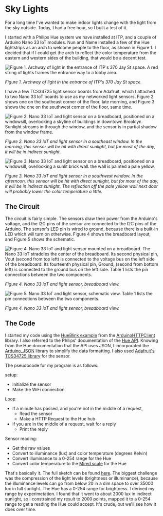 # Sky Lights

For a long time I've wanted to make indoor lights change with the light from the sky outside. Today, I had a free hour, so I built a test of it. 

I started with a Philips Hue system we have installed at ITP, and a couple of Arduino Nano 33 IoT modules. Nun and Name installed a few of the Hue lightstrips as an arch to welcome people to the floor, as shown in Figure 1. I decided that if I could get the arch to reflect the color temperature from the eastern and western sides of the building, that would be a decent test. 

![Figure 1. Archway of light in the entrance of ITP's 370 Jay St space. A red string of lights frames the entrance way to a lobby area.](img/itp-arch-red.jpg)

_Figure 1. Archway of light in the entrance of ITP's 370 Jay St space._ 

I have a few TCS34725 light sensor boards from Adafruit, which I attached to two Nano 33 IoT boards to use as my networked light sensors. Figure 2 shows one on the southeast corner of the floor, late morning, and Figure 3 shows the one on the southwest corner of the floor, same time.

![Figure 2. Nano 33 IoT and light sensor on a breadboard, positioned on a windowsill, overlooking a skyline of buildings in downtown Brooklyn. Sunlight streams in through the window, and the sensor is in partial shadow from the window frame.](img/nano33-light-sensor-east.jpg)

_Figure 2. Nano 33 IoT and light sensor in a southeast window. In the morning, this sensor will be hit with direct sunlight, but for most of the day, it will be in indirect sunlight._ 

![Figure 3. Nano 33 IoT and light sensor on a breadboard, positioned on a windowsill, overlooking a sunlit brick wall. the wall is painted a pale yellow.](img/nano33-light-sensor-west.jpg)

_Figure 3. Nano 33 IoT and light sensor in a southwest window. In the afternoon, this sensor will be hit with direct sunlight, but for most of the day, it will be in indirect sunlight. The reflection off the pale yellow wall next door will probably lower the color temperature a little._ 


## The Circuit

The circuit is fairly simple. The sensors draw their power from the Arduino's voltage, and the I2C pins of the sensor are connected to the I2C pins of the Arduino. The sensor's LED pin is wired to ground, because there is a built-in LED which will turn on otherwise.  Figure 4 shows the breadboard layout, and Figure 5 shows the schematic. 

![Figure 4. Nano 33 IoT and light sensor mounted on a breadboard. The Nano 33 IoT straddles the center of the breadboard. Its second physical pin, Vout (second from top left) is connected to the voltage bus on the left side of the breadboard. Its fourteenth physical pin, Ground, (second from bottom left) is connected to the ground bus on the left side. Table 1 lists the pin connections between the two components.](img/nano33_light-sensor_bb.png)

_Figure 4. Nano 33 IoT and light sensor, breadboard view._ 

![Figure 5. Nano 33 IoT and light sensor, schematic view. Table 1 lists the pin connections between the two components.](img/nano33_light-sensor_schem.png)

_Figure 4. Nano 33 IoT and light sensor, breadboard view._ 

## The Code

I started my code using the [HueBlink example](https://github.com/arduino-libraries/ArduinoHttpClient/blob/master/examples/HueBlink/HueBlink.ino) from the [ArduinoHTTPClient](https://github.com/arduino-libraries/ArduinoHttpClient) library. I also referred to the Philips' documentation of the [Hue API](https://developers.meethue.com/). Knowing from the Hue documentation that the API uses JSON, I incorporated the [Arduino_JSON](https://github.com/arduino-libraries/Arduino_JSON) library to simplify the data formatting. I also used [Adafruit's TCS34725 library](https://github.com/adafruit/Adafruit_TCS34725) for the sensor.

The pseudocode for my program is as follows:

setup:
* Initialize the sensor
* Make the WiFi connection

Loop:
* If a minute has passed, and you're not in the middle of a request, 
   * Read the sensor
   * Make a HTTP Request to the Hue hub
* If you are in the middle of a request, wait for a reply
   * Print the reply

Sensor reading:
* Get the raw values
* Convert to illuminance (lux) and color temperature (degrees Kelvin)
* Convert illuminance to a 0-254 range for the Hue
* Convert color temperature to the [Mired scale](https://en.wikipedia.org/wiki/Mired) for the Hue


That's basically it. The full sketch can be found [here](https://github.com/tigoe/LightProjects/tree/master/HueSkyLight). The biggest challenge was the compression of the light levels (brightness or illuminance), because the illuminance levels can go from below 20 in a dim space to over 35000 lux in full sunlight. The Hue has a 0-254 range for brightness. I derived my range by experimetation. I found that it went to about 2000 lux in indirect sunlight, so I constrained my result to 2000 points, mapped it to a 0-254 range to get a reading the Hue could accept. It's crude, but we'll see how it does over time. 